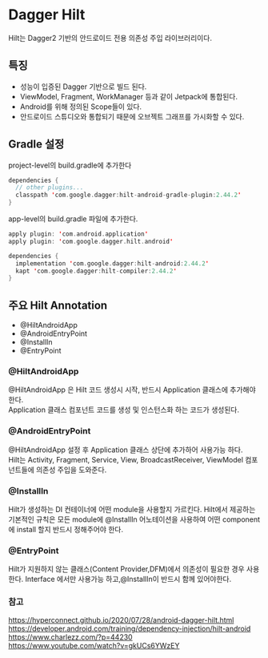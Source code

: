 # Dagger Hilt
Hilt는 Dagger2 기반의 안드로이드 전용 의존성 주입 라이브러리이다.

## 특징
* 성능이 입증된 Dagger 기반으로 빌드 된다.
* ViewModel, Fragment, WorkManager 등과 같이 Jetpack에 통합된다.
* Android를 위해 정의된 Scope들이 있다.
* 안드로이드 스튜디오와 통합되기 때문에 오브젝트 그래프를 가시화할 수 있다.

## Gradle 설정
project-level의 build.gradle에 추가한다
``` kotlin
dependencies {
  // other plugins...
  classpath 'com.google.dagger:hilt-android-gradle-plugin:2.44.2'
}
```

app-level의 build.gradle 파일에 추가한다.
``` kotlin
apply plugin: 'com.android.application'
apply plugin: 'com.google.dagger.hilt.android'

dependencies {
  implementation 'com.google.dagger:hilt-android:2.44.2'
  kapt 'com.google.dagger:hilt-compiler:2.44.2'
}  
```
## 주요 Hilt Annotation
* @HiltAndroidApp
* @AndroidEntryPoint
* @InstallIn
* @EntryPoint

### @HiltAndroidApp
@HiltAndroidApp 은 Hilt 코드 생성시 시작, 반드시 Application 클래스에 추가해야 한다.   
Application 클래스 컴포넌트 코드를 생성 및 인스턴스화 하는 코드가 생성된다.

### @AndroidEntryPoint
@HiltAndroidApp 설정 후 Application 클래스 상단에 추가하어 사용가능 하다.     
Hilt는 Activity, Fragment, Service, View, BroadcastReceiver, ViewModel 컴포넌트들에 의존성 주입을 도와준다.     

### @InstallIn
Hilt가 생성하는 DI 컨테이너에 어떤 module을 사용할지 가르킨다.
Hilt에서 제공하는 기본적인 규칙은 모든 module에 @InstallIn 어노테이션을 사용하여 어떤 component에 install 할지 반드시 정해주어야 한다.

### @EntryPoint
Hilt가 지원하지 않는 클래스(Content Provider,DFM)에서 의존성이 필요한 경우 사용한다.
Interface 에서만 사용가능 하고,@InstallIn이 반드시 함께 있어야한다.


### 참고
https://hyperconnect.github.io/2020/07/28/android-dagger-hilt.html      
https://developer.android.com/training/dependency-injection/hilt-android     
https://www.charlezz.com/?p=44230    
https://www.youtube.com/watch?v=gkUCs6YWzEY
